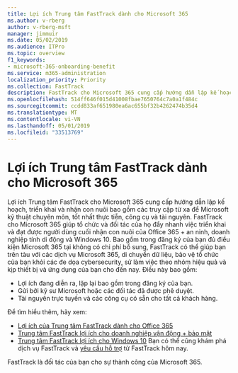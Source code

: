 ```yaml
---
title: Lợi ích Trung tâm FastTrack dành cho Microsoft 365
ms.author: v-rberg
author: v-rberg-msft
manager: jimmuir
ms.date: 05/02/2019
ms.audience: ITPro
ms.topic: overview
f1_keywords:
- microsoft-365-onboarding-benefit
ms.service: m365-administration
localization_priority: Priority
ms.collection: FastTrack
description: FastTrack cho Microsoft 365 cung cấp hướng dẫn lập kế hoạch, triển khai và nhận con nuôi bao gồm các truy cập từ xa để Microsoft kỹ thuật chuyên môn, tốt nhất thực tiễn, công cụ và tài nguyên. FastTrack cho Microsoft 365 giúp tổ chức và đối tác của họ đẩy nhanh việc triển khai và đạt được người dùng cuối nhận con nuôi của Office 365, Windows 10, và tính di động doanh nghiệp + bảo mật.
ms.openlocfilehash: 514ff646f015d41008fbae7650764c7a0a1f484c
ms.sourcegitcommit: ccdd833af651980ea6ac655bf32b4262474b35d4
ms.translationtype: MT
ms.contentlocale: vi-VN
ms.lasthandoff: 05/01/2019
ms.locfileid: "33513769"
---
```

# <a name="fasttrack-center-benefit-for-microsoft-365"></a>Lợi ích Trung tâm FastTrack dành cho Microsoft 365

Lợi ích Trung tâm FastTrack cho Microsoft 365 cung cấp hướng dẫn lập kế hoạch, triển khai và nhận con nuôi bao gồm các truy cập từ xa để Microsoft kỹ thuật chuyên môn, tốt nhất thực tiễn, công cụ và tài nguyên. FastTrack cho Microsoft 365 giúp tổ chức và đối tác của họ đẩy nhanh việc triển khai và đạt được người dùng cuối nhận con nuôi của Office 365 + an ninh, doanh nghiệp tính di động và Windows 10. Bao gồm trong đăng ký của bạn đủ điều kiện Microsoft 365 tại không có chi phí bổ sung, FastTrack có thể giúp bạn trên tàu với các dịch vụ Microsoft 365, di chuyển dữ liệu, bảo vệ tổ chức của bạn khỏi các đe dọa cybersecurity, sử làm việc theo nhóm hiệu quả và kịp thiết bị và ứng dụng của bạn cho đến nay. Điều này bao gồm:

- Lợi ích đang diễn ra, lặp lại bao gồm trong đăng ký của bạn.
- Gửi bởi kỹ sư Microsoft hoặc các đối tác đã được phê duyệt.
- Tài nguyên trực tuyến và các công cụ có sẵn cho tất cả khách hàng.
  
Để tìm hiểu thêm, hãy xem:

- [Lợi ích của Trung tâm FastTrack dành cho Office 365](O365-fasttrack-benefit-for-office-365.md) 
- [Trung tâm FastTrack lợi ích cho doanh nghiệp vận động + bảo mật](EMS-fasttrack-benefit-for-EMS.md)
- [Trung tâm FastTrack lợi ích cho Windows 10](Win-10-fasttrack-benefit-for-Windows-10.md) Bạn có thể cũng khám phá dịch vụ FastTrack và [yêu cầu hỗ trợ](https://go.microsoft.com/fwlink/p/?LinkId=2003903) từ FastTrack hôm nay.

FastTrack là đối tác của bạn cho sự thành công của Microsoft 365.
  
  

 